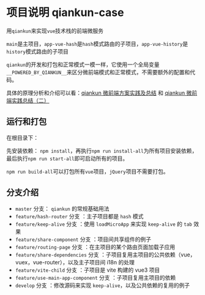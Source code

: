# 项目说明 qiankun-case

用`qiankun`来实现`vue`技术栈的前端微服务

`main`是主项目，`app-vue-hash`是`hash`模式路由的子项目，`app-vue-history`是`history`模式路由的子项目

`qiankun`的开发和打包和正常模式一模一样，它使用一个全局变量`__POWERED_BY_QIANKUN__`来区分微前端模式和正常模式，不需要额外的配置和代码。

具体的原理分析和介绍可以看：[qiankun 微前端方案实践及总结](https://juejin.im/post/6844904185910018062) 和 [qiankun 微前端实践总结（二）](https://juejin.im/post/6856569463950639117)

## 运行和打包

在根目录下：

先安装依赖： `npm install`，再执行`npm run install-all`为所有项目安装依赖，最后执行`npm run start-all`即可启动所有的项目。

`npm run build-all`可以打包所有`vue`项目，`jQuery`项目不需要打包。


## 分支介绍

- `master` 分支： `qiankun` 的常规基础用法
- `feature/hash-router` 分支 ：主子项目都是 `hash` 模式
- `feature/keep-alive` 分支 ：使用 `loadMicroApp` 来实现 `keep-alive` 的 `tab` 效果
- `feature/share-component` 分支 ：项目间共享组件的例子
- `feature/routing-page` 分支 ：在主项目的某个路由页面加载子应用
- `feature/share-dependencies` 分支 ：子项目复用主项目的公共依赖（vue，vuex，vue-router），以及主子项目间 i18n 的处理
- `feature/vite-child` 分支 ：子项目是 vite 构建的 vue3 项目
- `feature/use-main-app-component` 分支 ：子项目复用主项目的依赖
- `develop` 分支 ：修改源码来实现 `keep-alive`，以及公共依赖的复用的例子